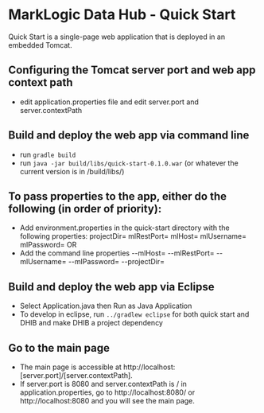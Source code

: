 # MarkLogic Data Hub - Quick Start

Quick Start is a single-page web application that is deployed in an embedded Tomcat. 

## Configuring the Tomcat server port and web app context path
- edit application.properties file and edit server.port and server.contextPath

## Build and deploy the web app via command line
- run ```gradle build```
- run ```java -jar build/libs/quick-start-0.1.0.war``` (or whatever the current version is in /build/libs/)


## To pass properties to the app, either do the following (in order of priority):
- Add environment.properties in the quick-start directory with the following properties:
projectDir=<projectDir>
mlRestPort=<host>
mlHost=<port>
mlUsername=<username>
mlPassword=<password>
OR
- Add the command line properties --mlHost=<host> --mlRestPort=<port> --mlUsername=<username> --mlPassword=<password> --projectDir=<projectDir>


## Build and deploy the web app via Eclipse
- Select Application.java then Run as Java Application
- To develop in eclipse, run ```../gradlew eclipse``` for both quick start and DHIB and make DHIB a project dependency

## Go to the main page
- The main page is accessible at http://localhost:[server.port]/[server.contextPath].
- If server.port is 8080 and server.contextPath is / in application.properties, go to http://localhost:8080/ or http://localhost:8080 and you will see the main page.
